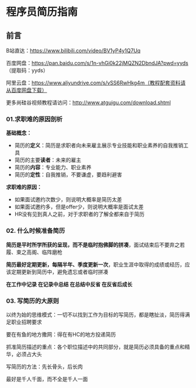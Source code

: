 # 程序员简历指南



## 前言

B站直达：https://www.bilibili.com/video/BV1yP4y1Q7Uq

百度网盘：https://pan.baidu.com/s/1n-vhGi0k22jMQZN2DbndJA?pwd=yyds （提取码：yyds）

阿里云盘：https://www.aliyundrive.com/s/vSS6RwHkg4m（教程配套资料请从百度网盘下载）

更多尚硅谷视频教程请访问：http://www.atguigu.com/download.shtml



### 01.求职难的原因剖析

**基础概念：**

- 简历的**定义**：简历是求职者向未来雇主展示专业技能和职业素养的自我推销工具
- 简历的主要**读者**：未来的雇主
- 简历的**内容**：专业能力、职业素养
- 简历的**定性**：自我推销，不要谦虚，要趋利避害

**求职难的原因：**

- 如果面试邀约次数少，则说明大概率是简历太差
- 如果面试邀约多，但是offer少，则说明大概率是面试太差
- HR没有见到真人之前，对于求职者的了解全都来自于简历



### 02. 什么时候准备简历

**简历是平时所学所获的呈现，而不是临时抱佛脚的拼凑**，面试结束后不要弃之若履、束之高阁、临阵磨枪

**简历最好定期更新，每隔半年、季度更新一次**，职业生涯中取得的成绩或经历，应该定期更新到简历中，避免遗忘或者临时拼凑


**在工作中记录
在记录中总结
在总结中反省
在反省后成长**



### 03. 写简历的大原则

以终为始的思维模式：一切不以找到工作为目标的写简历，都是瞎扯淡，简历得满足职业招聘要求

要在有鱼的地方撒网：得在有HC的地方投递简历

抓准简历描述的重点：各个职位描述中的共同部分，就是简历必须具备的重点和精华，必须占大头

写简历的方法：先长骨头，后长肉

最好是千人千面，而不全是千人一面